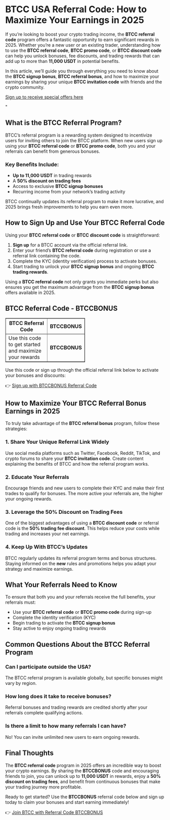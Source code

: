 
<h1>BTCC USA Referral Code: How to Maximize Your Earnings in 2025</h1>
<p>If you’re looking to boost your crypto trading income, the <strong>BTCC referral code</strong> program offers a fantastic opportunity to earn significant rewards in 2025. Whether you’re a new user or an existing trader, understanding how to use the <strong>BTCC referral code</strong>, <strong>BTCC promo code</strong>, or <strong>BTCC discount code</strong> can help you unlock bonuses, fee discounts, and trading rewards that can add up to more than <strong>11,000 USDT</strong> in potential benefits.</p>
<p>In this article, we’ll guide you through everything you need to know about the <strong>BTCC signup bonus</strong>, <strong>BTCC referral bonus</strong>, and how to maximize your earnings by sharing your unique <strong>BTCC invitation code</strong> with friends and the crypto community.</p>
<p><a href="https://partner.btcc.com/us/c/BTCCBONUS/9303" target="_blank">Sign up to receive special offers here</a></p

<img src="https://images.mirror-media.xyz/publication-images/Poz8BlB9BgSoA-3eFI7xG.png?height=500&amp;width=1000" decoding="async" data-nimg="fill" class="css-xah9so" style="position: absolute; inset: 0px; box-sizing: border-box; padding: 0px; border: none; margin: auto; display: block; width: 0px; height: 0px; min-width: 100%; max-width: 100%; min-height: 100%; max-height: 100%;">" 
<h2>What is the BTCC Referral Program?</h2>
<p>BTCC’s referral program is a rewarding system designed to incentivize users for inviting others to join the BTCC platform. When new users sign up using your <strong>BTCC referral code</strong> or <strong>BTCC promo code</strong>, both you and your referrals can benefit from generous bonuses.</p>
<h3>Key Benefits Include:</h3>
<ul>
<li><strong>Up to 11,000 USDT</strong> in trading rewards</li>
<li>A <strong>50% discount on trading fees</strong></li>
<li>Access to exclusive <strong>BTCC signup bonuses</strong></li>
<li>Recurring income from your network’s trading activity</li>
</ul>
<p>BTCC continually updates its referral program to make it more lucrative, and 2025 brings fresh improvements to help you earn even more.</p>
<h2>How to Sign Up and Use Your BTCC Referral Code</h2>
<p>Using your <strong>BTCC referral code</strong> or <strong>BTCC discount code</strong> is straightforward:</p>
<ol>
<li><strong>Sign up</strong> for a BTCC account via the official referral link.</li>
<li>Enter your friend’s <strong>BTCC referral code</strong> during registration or use a referral link containing the code.</li>
<li>Complete the KYC (identity verification) process to activate bonuses.</li>
<li>Start trading to unlock your <strong>BTCC signup bonus</strong> and ongoing <strong>BTCC trading rewards</strong>.</li>
</ol>
<p>Using a <strong>BTCC referral code</strong> not only grants you immediate perks but also ensures you get the maximum advantage from the <strong>BTCC signup bonus</strong> offers available in 2025.</p>
<h2>BTCC Referral Code - BTCCBONUS</h2>
<table border="1" cellpadding="8" cellspacing="0" style="border-collapse: collapse; width: 50%;">
<thead>
<tr>
<th>BTCC Referral Code</th>
<th>BTCCBONUS</th>
</tr>
</thead>
<tbody>
<tr>
<td>Use this code to get started and maximize your rewards</td>
<td><strong>BTCCBONUS</strong></td>
</tr>
</tbody>
</table>
<p>Use this code or sign up through the official referral link below to activate your bonuses and discounts:</p>
<p>👉 <a href="https://partner.btcc.com/us/c/BTCCBONUS/9303" target="_blank" rel="noopener noreferrer">Sign up with BTCCBONUS Referral Code</a></p>
<h2>How to Maximize Your BTCC Referral Bonus Earnings in 2025</h2>
<p>To truly take advantage of the <strong>BTCC referral bonus</strong> program, follow these strategies:</p>
<h3>1. Share Your Unique Referral Link Widely</h3>
<p>Use social media platforms such as Twitter, Facebook, Reddit, TikTok, and crypto forums to share your <strong>BTCC invitation code</strong>. Create content explaining the benefits of BTCC and how the referral program works.</p>
<h3>2. Educate Your Referrals</h3>
<p>Encourage friends and new users to complete their KYC and make their first trades to qualify for bonuses. The more active your referrals are, the higher your ongoing rewards.</p>
<h3>3. Leverage the 50% Discount on Trading Fees</h3>
<p>One of the biggest advantages of using a <strong>BTCC discount code</strong> or referral code is the <strong>50% trading fee discount</strong>. This helps reduce your costs while trading and increases your net earnings.</p>
<h3>4. Keep Up With BTCC’s Updates</h3>
<p>BTCC regularly updates its referral program terms and bonus structures. Staying informed on the <strong>new</strong> rules and promotions helps you adapt your strategy and maximize earnings.</p>
<h2>What Your Referrals Need to Know</h2>
<p>To ensure that both you and your referrals receive the full benefits, your referrals must:</p>
<ul>
<li>Use your <strong>BTCC referral code</strong> or <strong>BTCC promo code</strong> during sign-up</li>
<li>Complete the identity verification (KYC)</li>
<li>Begin trading to activate the <strong>BTCC signup bonus</strong></li>
<li>Stay active to enjoy ongoing trading rewards</li>
</ul>
<h2>Common Questions About the BTCC Referral Program</h2>
<h3>Can I participate outside the USA?</h3>
<p>The BTCC referral program is available globally, but specific bonuses might vary by region.</p>
<h3>How long does it take to receive bonuses?</h3>
<p>Referral bonuses and trading rewards are credited shortly after your referrals complete qualifying actions.</p>
<h3>Is there a limit to how many referrals I can have?</h3>
<p>No! You can invite unlimited new users to earn ongoing rewards.</p>
<h2>Final Thoughts</h2>
<p>The <strong>BTCC referral code</strong> program in 2025 offers an incredible way to boost your crypto earnings. By sharing the <strong>BTCCBONUS</strong> code and encouraging friends to join, you can unlock up to <strong>11,000 USDT</strong> in rewards, enjoy a <strong>50% discount on trading fees</strong>, and benefit from continuous bonuses that make your trading journey more profitable.</p>
<p>Ready to get started? Use the <strong>BTCCBONUS</strong> referral code below and sign up today to claim your bonuses and start earning immediately!</p>
<p>👉 <a href="https://partner.btcc.com/us/c/BTCCBONUS/9303" target="_blank" rel="noopener noreferrer">Join BTCC with Referral Code BTCCBONUS</a></p>
</body>
</html>
